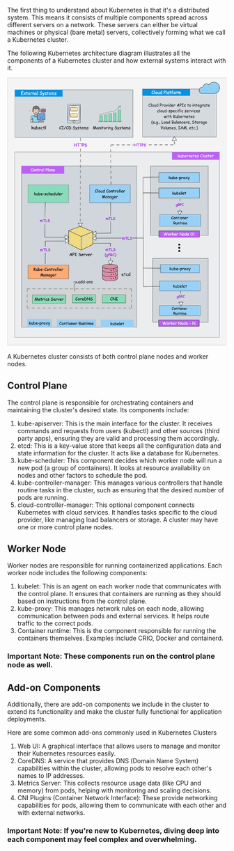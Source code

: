 The first thing to understand about Kubernetes is that it's a distributed system. This means it consists of multiple components spread across different servers on a network. These servers can either be virtual machines or physical (bare metal) servers, collectively forming what we call a Kubernetes cluster.

The following Kubernetes architecture diagram illustrates all the components of a Kubernetes cluster and how external systems interact with it.

![Alt Text](Nodes/images/02-k8s-architecture.gif)


A Kubernetes cluster consists of both control plane nodes and worker nodes.

## Control Plane
The control plane is responsible for orchestrating containers and maintaining the cluster's desired state. Its components include:

1. kube-apiserver: This is the main interface for the cluster. It receives commands and requests from users (kubectl) and other sources (third party apps), ensuring they are valid and processing them accordingly.
2. etcd: This is a key-value store that keeps all the configuration data and state information for the cluster. It acts like a database for Kubernetes.
3. kube-scheduler: This component decides which worker node will run a new pod (a group of containers). It looks at resource availability on nodes and other factors to schedule the pod.
4. kube-controller-manager: This manages various controllers that handle routine tasks in the cluster, such as ensuring that the desired number of pods are running.
5. cloud-controller-manager: This optional component connects Kubernetes with cloud services. It handles tasks specific to the cloud provider, like managing load balancers or storage.
A cluster may have one or more control plane nodes.

## Worker Node
Worker nodes are responsible for running containerized applications. Each worker node includes the following components:

1. kubelet: This is an agent on each worker node that communicates with the control plane. It ensures that containers are running as they should based on instructions from the control plane.
2. kube-proxy: This manages network rules on each node, allowing communication between pods and external services. It helps route traffic to the correct pods.
3. Container runtime: This is the component responsible for running the containers themselves. Examples include CRIO, Docker and containerd.

### Important Note: These components run on the control plane node as well.
## Add-on Components
Additionally, there are add-on components we include in the cluster to extend its functionality and make the cluster fully functional for application deployments.

Here are some common add-ons commonly used in Kubernetes Clusters
1. Web UI: A graphical interface that allows users to manage and monitor their Kubernetes resources easily.
2. CoreDNS: A service that provides DNS (Domain Name System) capabilities within the cluster, allowing pods to resolve each other's names to IP addresses.
3. Metrics Server: This collects resource usage data (like CPU and memory) from pods, helping with monitoring and scaling decisions.
4. CNI Plugins (Container Network Interface): These provide networking capabilities for pods, allowing them to communicate with each other and with external networks.

### Important Note: If you're new to Kubernetes, diving deep into each component may feel complex and overwhelming.
